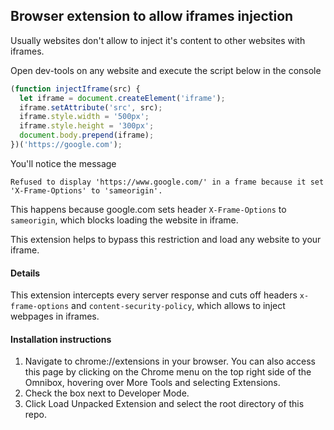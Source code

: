 ## Browser extension to allow iframes injection

Usually websites don't allow to inject it's content to other websites with iframes.

Open dev-tools on any website and execute the script below in the console

```js
(function injectIframe(src) {
  let iframe = document.createElement('iframe');
  iframe.setAttribute('src', src);
  iframe.style.width = '500px';
  iframe.style.height = '300px';
  document.body.prepend(iframe);
})('https://google.com');
```

You'll notice the message

`Refused to display 'https://www.google.com/' in a frame because it set 'X-Frame-Options' to 'sameorigin'.`

This happens because google.com sets header `X-Frame-Options` to `sameorigin`, which blocks
loading the website in iframe.

This extension helps to bypass this restriction and load any website to your iframe.

#### Details

This extension intercepts every server response and
cuts off headers `x-frame-options` and `content-security-policy`, which allows to inject webpages in iframes.

#### Installation instructions

1. Navigate to chrome://extensions in your browser. You can also access this page by clicking on the Chrome menu on the top right side of the Omnibox, hovering over More Tools and selecting Extensions.
2. Check the box next to Developer Mode.
3. Click Load Unpacked Extension and select the root directory of this repo.
